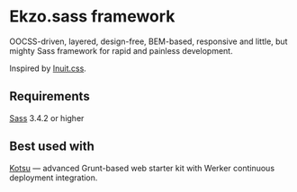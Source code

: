 Ekzo.sass framework
===================

OOCSS-driven, layered, design-free, BEM-based, responsive and little, but mighty Sass framework for rapid and painless development.

Inspired by [Inuit.css](https://github.com/csswizardry/inuit.css).

Requirements
------------

[Sass](http://sass-lang.com/install) 3.4.2 or higher

Best used with
--------------

[Kotsu](https://github.com/LotusTM/Kotsu) — advanced Grunt-based web starter kit with Werker continuous deployment integration.